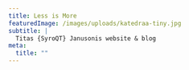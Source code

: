 ```yaml
---
title: Less is More
featuredImage: /images/uploads/katedraa-tiny.jpg
subtitle: |
  Titas {SyroQT} Janusonis website & blog 
meta:
  title: ""
---
```

#